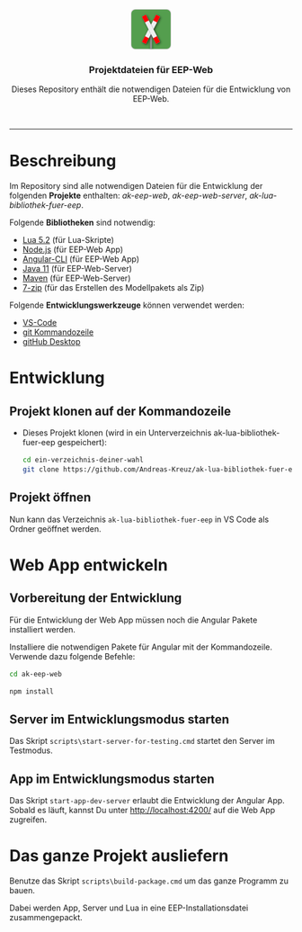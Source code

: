 <p align="center">
  <a href="http://andreas-kreuz.github.io/ak-lua-bibliothek-fuer-eep">
    <img src="/docs/assets/img/eep-web-logo-shadow-72.png" alt="" width=72 height=72>
  </a>
  <h3 align="center">Projektdateien für EEP-Web</h3>
  <p align="center">
    Dieses Repository enthält die notwendigen Dateien für die Entwicklung von EEP-Web.
  </p>
<br>
<hr>

# Beschreibung

Im Repository sind alle notwendigen Dateien für die Entwicklung der folgenden **Projekte** enthalten:
_ak-eep-web_, _ak-eep-web-server_, _ak-lua-bibliothek-fuer-eep_.

Folgende **Bibliotheken** sind notwendig:

* [Lua 5.2](http://luabinaries.sourceforge.net/download.html) (für Lua-Skripte)
* [Node.js](https://nodejs.org/en/) (für EEP-Web App)
* [Angular-CLI](https://angular.io/) (für EEP-Web App)
* [Java 11](https://jdk.java.net/11/) (für EEP-Web-Server)
* [Maven](https://maven.apache.org) (für EEP-Web-Server)
* [7-zip](https://www.7-zip.org/) (für das Erstellen des Modellpakets als Zip)

Folgende **Entwicklungswerkzeuge** können verwendet werden:

* [VS-Code](https://code.visualstudio.com/)
* [git Kommandozeile](https://git-scm.com/downloads)
* [gitHub Desktop](https://desktop.github.com/)

# Entwicklung

## Projekt klonen auf der Kommandozeile

* Dieses Projekt klonen (wird in ein Unterverzeichnis ak-lua-bibliothek-fuer-eep gespeichert):

  ```bash
  cd ein-verzeichnis-deiner-wahl
  git clone https://github.com/Andreas-Kreuz/ak-lua-bibliothek-fuer-eep.git
  ```

## Projekt öffnen

Nun kann das Verzeichnis `ak-lua-bibliothek-fuer-eep` in VS Code als Ordner geöffnet werden.

# Web App entwickeln

## Vorbereitung der Entwicklung

Für die Entwicklung der Web App müssen noch die Angular Pakete installiert werden.

Installiere die notwendigen Pakete für Angular mit der Kommandozeile. Verwende dazu folgende Befehle:

   ```bash
   cd ak-eep-web
   ```

   ```bash
   npm install
   ```

## Server im Entwicklungsmodus starten

Das Skript `scripts\start-server-for-testing.cmd` startet den Server im Testmodus.

## App im Entwicklungsmodus starten

Das Skript `start-app-dev-server` erlaubt die Entwicklung der Angular App. Sobald es läuft, kannst Du unter <http://localhost:4200/> auf die Web App zugreifen.

# Das ganze Projekt ausliefern

Benutze das Skript `scripts\build-package.cmd` um das ganze Programm zu bauen.

Dabei werden App, Server und Lua in eine EEP-Installationsdatei zusammengepackt.

